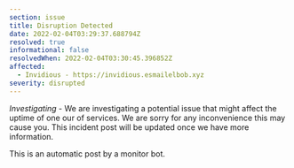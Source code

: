 ```yaml
---
section: issue
title: Disruption Detected
date: 2022-02-04T03:29:37.688794Z
resolved: true
informational: false
resolvedWhen: 2022-02-04T03:30:45.396852Z
affected:
  - Invidious - https://invidious.esmailelbob.xyz
severity: disrupted
---
```

*Investigating* - We are investigating a potential issue that might affect the uptime of one our of services. We are sorry for any inconvenience this may cause you. This incident post will be updated once we have more information.

This is an automatic post by a monitor bot.
        